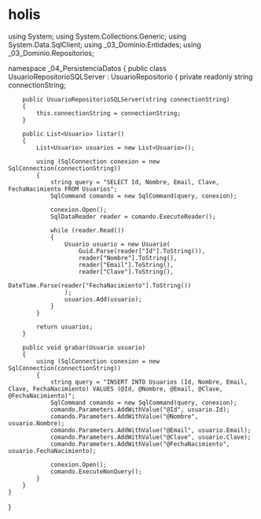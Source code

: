 # holis


using System;
using System.Collections.Generic;
using System.Data.SqlClient;
using _03_Dominio.Entidades;
using _03_Dominio.Repositorios;

namespace _04_PersistenciaDatos
{
    public class UsuarioRepositorioSQLServer : UsuarioRepositorio
    {
        private readonly string connectionString;

        public UsuarioRepositorioSQLServer(string connectionString)
        {
            this.connectionString = connectionString;
        }

        public List<Usuario> listar()
        {
            List<Usuario> usuarios = new List<Usuario>();

            using (SqlConnection conexion = new SqlConnection(connectionString))
            {
                string query = "SELECT Id, Nombre, Email, Clave, FechaNacimiento FROM Usuarios";
                SqlCommand comando = new SqlCommand(query, conexion);

                conexion.Open();
                SqlDataReader reader = comando.ExecuteReader();

                while (reader.Read())
                {
                    Usuario usuario = new Usuario(
                        Guid.Parse(reader["Id"].ToString()),
                        reader["Nombre"].ToString(),
                        reader["Email"].ToString(),
                        reader["Clave"].ToString(),
                        DateTime.Parse(reader["FechaNacimiento"].ToString())
                    );
                    usuarios.Add(usuario);
                }
            }

            return usuarios;
        }

        public void grabar(Usuario usuario)
        {
            using (SqlConnection conexion = new SqlConnection(connectionString))
            {
                string query = "INSERT INTO Usuarios (Id, Nombre, Email, Clave, FechaNacimiento) VALUES (@Id, @Nombre, @Email, @Clave, @FechaNacimiento)";
                SqlCommand comando = new SqlCommand(query, conexion);
                comando.Parameters.AddWithValue("@Id", usuario.Id);
                comando.Parameters.AddWithValue("@Nombre", usuario.Nombre);
                comando.Parameters.AddWithValue("@Email", usuario.Email);
                comando.Parameters.AddWithValue("@Clave", usuario.Clave);
                comando.Parameters.AddWithValue("@FechaNacimiento", usuario.FechaNacimiento);

                conexion.Open();
                comando.ExecuteNonQuery();
            }
        }
    }
}
